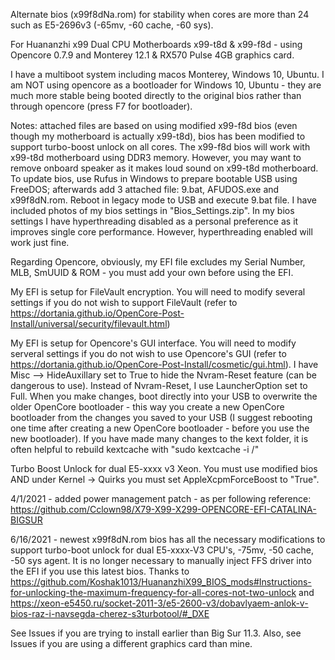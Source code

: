 Alternate bios (x99f8dNa.rom) for stability when cores are more than 24 such as E5-2696v3 (-65mv, -60 cache, -60 sys).

For Huananzhi x99 Dual CPU Motherboards x99-t8d & x99-f8d - using Opencore 0.7.9 and Monterey 12.1 & RX570 Pulse 4GB graphics card.

I have a multiboot system including macos Monterey, Windows 10, Ubuntu.  I am NOT using opencore as a bootloader for Windows 10, Ubuntu - they are much more stable being booted directly to the original bios rather than through opencore (press F7 for bootloader).

Notes:  attached files are based on using modified x99-f8d bios (even though my motherboard is actually x99-t8d), bios has been modified to support turbo-boost unlock on all cores.  The x99-f8d bios will work with x99-t8d motherboard using DDR3 memory.  However, you may want to remove onboard speaker as it makes loud sound on x99-t8d motherboard.  To update bios, use Rufus in Windows to prepare bootable USB using FreeDOS; afterwards add 3 attached file:  9.bat, AFUDOS.exe and x99f8dN.rom.  Reboot in legacy mode to USB and execute 9.bat file.  I have included photos of my bios settings in "Bios_Settings.zip".  In my bios settings I have hyperthreading disabled as a personal preference as it improves single core performance.  However, hyperthreading enabled will work just fine.

Regarding Opencore, obviously, my EFI file excludes my Serial Number, MLB, SmUUID & ROM - you must add your own before using the EFI.

My EFI is setup for FileVault encryption.  You will need to modify several settings if you do not wish to support FileVault (refer to https://dortania.github.io/OpenCore-Post-Install/universal/security/filevault.html)

My EFI is setup for Opencore's GUI interface.  You will need to modify serveral settings if you do not wish to use Opencore's GUI (refer to https://dortania.github.io/OpenCore-Post-Install/cosmetic/gui.html).  I have Misc --> HideAuxillary set to True to hide the Nvram-Reset feature (can be dangerous to use).  Instead of Nvram-Reset, I use LauncherOption set to Full.  When you make changes, boot directly into your USB to overwrite the older OpenCore bootloader - this way you create a new OpenCore bootloader from the changes you saved to your USB (I suggest rebooting one time after creating a new OpenCore bootloader - before you use the new bootloader).  If you have made many changes to the kext folder, it is often helpful to rebuild kextcache with "sudo kextcache -i /"

Turbo Boost Unlock for dual E5-xxxx v3 Xeon.  You must use modified bios AND under Kernel -> Quirks you must set AppleXcpmForceBoost to "True".

4/1/2021 - added power management patch - as per following reference:  https://github.com/Cclown98/X79-X99-X299-OPENCORE-EFI-CATALINA-BIGSUR

6/16/2021 - newest x99f8dN.rom bios has all the necessary modifications to support turbo-boot unlock for dual E5-xxxx-V3 CPU's, -75mv, -50 cache, -50 sys agent.  It is no longer necessary to manually inject FFS driver into the EFI if you use this latest bios.  Thanks to https://github.com/Koshak1013/HuananzhiX99_BIOS_mods#Instructions-for-unlocking-the-maximum-frequency-for-all-cores-not-two-unlock and https://xeon-e5450.ru/socket-2011-3/e5-2600-v3/dobavlyaem-anlok-v-bios-raz-i-navsegda-cherez-s3turbotool/#_DXE

See Issues if you are trying to install earlier than Big Sur 11.3.  Also, see Issues if you are using a different graphics card than mine.
